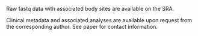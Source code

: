 Raw fastq data with associated body sites are available
on the SRA.

Clinical metadata and associated analyses are available upon
request from the corresponding author. See paper for contact
information.